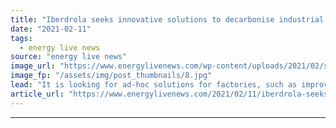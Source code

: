 ```yaml
---
title: "Iberdrola seeks innovative solutions to decarbonise industrial sector"
date: "2021-02-11"
tags: 
  - energy live news
source: "energy live news"
image_url: "https://www.energylivenews.com/wp-content/uploads/2021/02/shutterstock_525988735.jpg"
image_fp: "/assets/img/post_thumbnails/8.jpg"
lead: "It is looking for ad-hoc solutions for factories, such as improving the efficiency of the energy used while reducing carbon emissions ‘in a sustainable and cost-effective manner’"
article_url: "https://www.energylivenews.com/2021/02/11/iberdrola-seeks-innovative-solutions-to-decarbonise-industrial-sector/"
---
```


---
